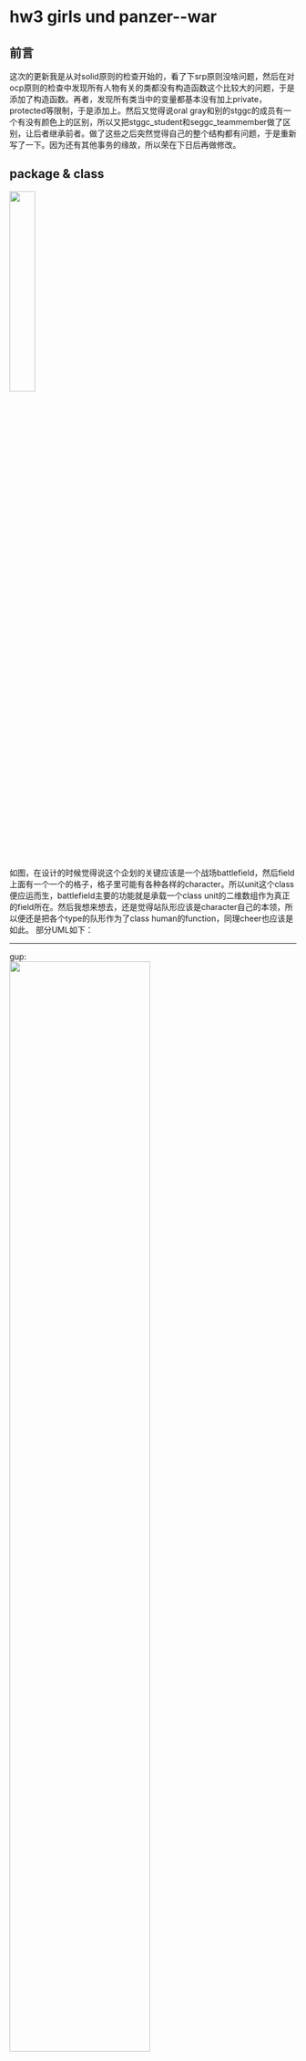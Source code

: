 # hw3 girls und panzer--war

## 前言
这次的更新我是从对solid原则的检查开始的，看了下srp原则没啥问题，然后在对ocp原则的检查中发现所有人物有关的类都没有构造函数这个比较大的问题，于是添加了构造函数。再者，发现所有类当中的变量都基本没有加上private，protected等限制，于是添加上。然后又觉得说oral gray和别的stggc的成员有一个有没有颜色上的区别，所以又把stggc_student和seggc_teammember做了区别，让后者继承前者。做了这些之后突然觉得自己的整个结构都有问题，于是重新写了一下。因为还有其他事务的缘故，所以荣在下日后再做修改。

## package & class

<div>
    <img src="pictures\package & class.png" width=30%>
</div>

如图，在设计的时候觉得说这个企划的关键应该是一个战场battlefield，然后field上面有一个一个的格子，格子里可能有各种各样的character。所以unit这个class便应运而生，battlefield主要的功能就是承载一个class unit的二维数组作为真正的field所在。然后我想来想去，还是觉得站队形应该是character自己的本领，所以便还是把各个type的队形作为了class human的function，同理cheer也应该是如此。
部分UML如下：
<hr/>
gup:
<div>
    <img src="pictures\UML of gup.png" width=70%>
</div>
character:
<div>
    <img src="pictures\UML of character.png" width=90%>
</div>
stggc_teammember:
<div>
    <img src="pictures\UML of stggc_teammember.png" width=90%>
</div>
shimada_alice:
<div>
    <img src="pictures\UML of shimada_alice.png" width=90%>
</div>

## function
主要的function除去初始化不说，比较关键的function就是各个formation以及cheer的function。我觉得formation和cheer因为不是所有class human的对象都具有的function，而且其中formation的实现还有跨类的现象，所以决定把它们作为一个interface来看待，现在想想其实也没什么不妥当的地方。实现如下（formation只贴了两种不同的snaketype作为例子）：
```java
public void snaketype(int x, int y, int num, battlefield field, human leader, human character[])
{
    clear(field);
    field.getfield()[x][y].setcharacter(leader);
    for (int i = 1; i < num; i++) {
        field.getfield()[x + i][y].setcharacter(character[i - 1]);
    }
}
```
```java
public void snaketype(int x, int y, int num, battlefield field, human character[]) {
    //field.getfield()[x][y].setcharacter(this);
    for (int i = 0; i < num; i++) {
        field.getfield()[x + i][y].setcharacter(character[i]);
    }
}
```
想法就是每次变阵前首先要清理掉原有的在战场上留下的痕迹（这其实不是特别合理后面会提到），然后在有必要的位置放上character就ok了。这里用到的setcharacter function是一个unit的function，作用就是在某个给定的位置set character：
```java
public void setcharacter(human character)
{
    this.is_occupied = true;
    this.people = character;
}
```
值得一提的是，实现clear的时候用到了类型检查的方法。
```java
private void clear(battlefield field)
{
    for(int i = 0; i < 17; i++)
        for(int j = 0; j < 17; j++)
            if(field.getfield()[i][j].get_is_occupied())
                if(university_student.class.isInstance(field.getfield()[i][j].gethuman()))
                    field.getfield()[i][j].setfree();
}
```
关于cheer，暂时只是set character了而已，并没有什么其他的操作。如下：
```java
public void cheer(battlefield field, int x, int y, human character)
{
    field.getfield()[x][y].setcharacter(character);
}
```

## outcome

<div>
    <img src="pictures\outcome1.png" width=30%>
 	<hr/>
    <img src="pictures\outcome2.png" width=30%>
</div>

## 后续思考
关于上面说到的clear的问题，其实我想象当中最棒的实现办法应该是突出变换这个概念的，也就是从哪里到哪里的感觉，但是暂时还没有很好的实现方法。再者，虽然这次用到了interface，但是interface中，一个class如果implement了一个interface就必须提到这个interface里面的所有函数这一点让我感觉有点不是很方便。
